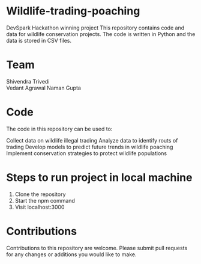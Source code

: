 # Wildlife-trading-poaching

DevSpark Hackathon winning project
This repository contains code and data for wildlife conservation projects. The code is written in Python and the data is stored in CSV files.

# Team
Shivendra Trivedi<br>
Vedant Agrawal
Naman Gupta

# Code
The code in this repository can be used to:

Collect data on wildlife illegal trading
Analyze data to identify routs of trading
Develop models to predict future trends in wildlife poaching
Implement conservation strategies to protect wildlife populations

# Steps to run project in local machine
1. Clone the repository
2. Start the npm command
3. Visit localhost:3000

# Contributions
Contributions to this repository are welcome. Please submit pull requests for any changes or additions you would like to make.
